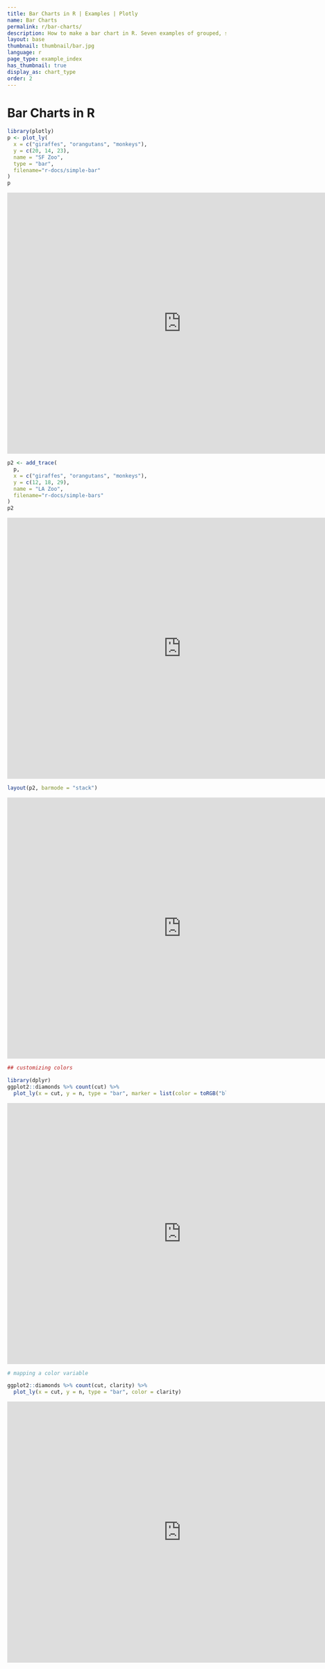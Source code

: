 ```yaml
---
title: Bar Charts in R | Examples | Plotly
name: Bar Charts
permalink: r/bar-charts/
description: How to make a bar chart in R. Seven examples of grouped, stacked, overlaid, and colored bar charts.
layout: base
thumbnail: thumbnail/bar.jpg
language: r
page_type: example_index
has_thumbnail: true
display_as: chart_type
order: 2
---
```



# Bar Charts in R


```r
library(plotly)
p <- plot_ly(
  x = c("giraffes", "orangutans", "monkeys"),
  y = c(20, 14, 23),
  name = "SF Zoo",
  type = "bar",
  filename="r-docs/simple-bar"
)
p
```

<iframe height="600" id="igraph" scrolling="no" seamless="seamless" src="https://plot.ly/~RPlotBot/175.embed" width="800" frameBorder="0"></iframe>

```r
p2 <- add_trace(
  p,
  x = c("giraffes", "orangutans", "monkeys"),
  y = c(12, 18, 29),
  name = "LA Zoo",
  filename="r-docs/simple-bars"
)
p2
```

<iframe height="600" id="igraph" scrolling="no" seamless="seamless" src="https://plot.ly/~RPlotBot/177.embed" width="800" frameBorder="0"></iframe>

```r
layout(p2, barmode = "stack")
```

<iframe height="600" id="igraph" scrolling="no" seamless="seamless" src="https://plot.ly/~RPlotBot/177.embed" width="800" frameBorder="0"></iframe>

```r
## customizing colors

library(dplyr)
ggplot2::diamonds %>% count(cut) %>%
  plot_ly(x = cut, y = n, type = "bar", marker = list(color = toRGB("black")))
```

<iframe height="600" id="igraph" scrolling="no" seamless="seamless" src="https://plot.ly/~RPlotBot/183.embed" width="800" frameBorder="0"></iframe>

```r
# mapping a color variable

ggplot2::diamonds %>% count(cut, clarity) %>%
  plot_ly(x = cut, y = n, type = "bar", color = clarity)
```

<iframe height="600" id="igraph" scrolling="no" seamless="seamless" src="https://plot.ly/~RPlotBot/187.embed" width="800" frameBorder="0"></iframe>
